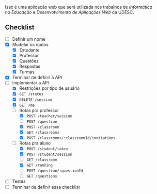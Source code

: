 Isso é uma aplicação web que será utilizada nos trabalhos de _Informática na Educação_
e _Desenvolvimento de Aplicações Web_ da UDESC.

## Checklist
- [ ] Definir um nome
- [x] Modelar os dados
    - [x] Estudante
    - [x] Professor
    - [x] Questões
    - [x] Respostas
    - [x] Turmas
- [x] Terminar de definir a API
- [ ] Implementar a API
    - [x] Restrições por tipo de usuário
    - [x] `GET /status`
    - [x] `DELETE /session`
    - [x] `GET /me`
    - [ ] Rotas pra professor
        - [x] `POST /teacher/session`
        - [ ] `POST /question`
        - [x] `POST /classroom`
        - [x] `GET /classrooms`
        - [x] `POST /classrooms/:classroomId/invitations`
    - [ ] Rotas pra aluno
        - [x] `POST /student/token`
        - [x] `POST /student/session`
        - [ ] `GET /classroom`
        - [x] `GET /ranking`
        - [ ] `POST /question/:questionId`
        - [ ] `GET /questions`
- [ ] Testes
- [ ] Terminar de definir essa checklist
